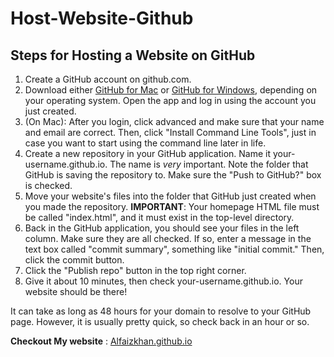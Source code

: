 # Host-Website-Github

## Steps for Hosting a Website on GitHub

1. Create a GitHub account on github.com.
2. Download either [GitHub for Mac][1] or [GitHub for Windows][2], depending on your operating system. Open the app and log in using the account you just created.
3. (On Mac): After you login, click advanced and make sure that your name and email are correct. Then, click "Install Command Line Tools", just in case you want to start using the command line later in life.
4. Create a new repository in your GitHub application. Name it your-username.github.io. The name is *very* important. Note the folder that GitHub is saving the repository to. Make sure the "Push to GitHub?" box is checked.
5. Move your website's files into the folder that GitHub just created when you made the repository. **IMPORTANT**: Your homepage HTML file must be called "index.html", and it must exist in the top-level directory.
6. Back in the GitHub application, you should see your files in the left column. Make sure they are all checked. If so, enter a message in the text box called "commit summary", something like "initial commit." Then, click the commit button.
7. Click the "Publish repo" button in the top right corner.
8. Give it about 10 minutes, then check your-username.github.io. Your website should be there!

It can take as long as 48 hours for your domain to resolve to your GitHub page. However, it is usually pretty quick, so check back in an hour or so. 

**Checkout My website** : [Alfaizkhan.github.io][3]

[1]:  http://mac.github.com/
[2]:	http://windows.github.com/
[3]:	https://alfaizkhan.github.io
